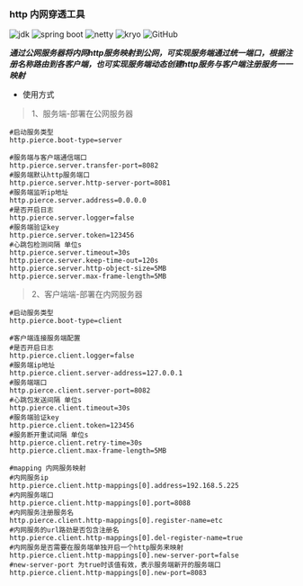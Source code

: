 ### http 内网穿透工具
  
![jdk](https://img.shields.io/badge/jdk-graalvm22.3.1-blue) ![spring boot](https://img.shields.io/badge/spring%20boot-3.0.2-blue)  ![netty](https://img.shields.io/badge/netty-4.1.31.Final-blue "netty")  ![kryo](https://img.shields.io/badge/kryo-5.4.0-blue)  ![GitHub](https://img.shields.io/github/license/fishlikewater/http-pierce)

***通过公网服务器将内网http服务映射到公网，可实现服务端通过统一端口，根据注册名称路由到各客户端，也可实现服务端动态创建http服务与客户端注册服务一一映射***

* 使用方式

> 1、服务端-部署在公网服务器

```properties
#启动服务类型
http.pierce.boot-type=server

#服务端与客户端通信端口
http.pierce.server.transfer-port=8082
#服务端默认http服务端口
http.pierce.server.http-server-port=8081
#服务端监听ip地址
http.pierce.server.address=0.0.0.0
#是否开启日志
http.pierce.server.logger=false
#服务端验证key
http.pierce.server.token=123456
#心跳包检测间隔 单位s
http.pierce.server.timeout=30s
http.pierce.server.keep-time-out=120s
http.pierce.server.http-object-size=5MB
http.pierce.server.max-frame-length=5MB
```

> 2、客户端端-部署在内网服务器

```properties
#启动服务类型
http.pierce.boot-type=client

#客户端连接服务端配置
#是否开启日志
http.pierce.client.logger=false
#服务端ip地址
http.pierce.client.server-address=127.0.0.1
#服务端端口
http.pierce.client.server-port=8082
#心跳包发送间隔 单位s
http.pierce.client.timeout=30s
#服务端验证key
http.pierce.client.token=123456
#服务断开重试间隔 单位s
http.pierce.client.retry-time=30s
http.pierce.client.max-frame-length=5MB

#mapping 内网服务映射
#内网服务ip
http.pierce.client.http-mappings[0].address=192.168.5.225
#内网服务端口
http.pierce.client.http-mappings[0].port=8088
#内网服务注册服务名
http.pierce.client.http-mappings[0].register-name=etc
#内网服务的url路劲是否包含注册名
http.pierce.client.http-mappings[0].del-register-name=true
#内网服务是否需要在服务端单独开启一个http服务来映射
http.pierce.client.http-mappings[0].new-server-port=false
#new-server-port 为true时该值有效，表示服务端新开的服务端口
http.pierce.client.http-mappings[0].new-port=8083
```